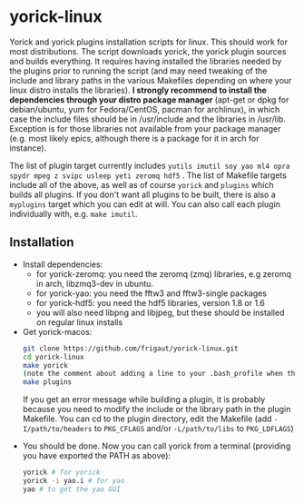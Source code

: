 # yorick-linux

Yorick and yorick plugins installation scripts for linux. This should work for most distributions. The script downloads yorick, the yorick plugin sources and builds everything. It requires having installed the libraries needed by the plugins prior to running the script (and may need tweaking of the include and library paths in the various Makefiles depending on where your linux distro installs the libraries). **I strongly recommend to install the dependencies through your distro package manager** (apt-get or dpkg for debian/ubuntu, yum for Fedora/CentOS, pacman for archlinux), in which case the include files should be in /usr/include and the libraries in /usr/lib. Exception is for those libraries not available from your package manager (e.g. most likely epics, although there is a package for it in arch for instance).

The list of plugin target currently includes `yutils imutil soy yao ml4 opra spydr mpeg z svipc usleep yeti zeromq hdf5` . The list of Makefile targets include all of the above, as well as of course `yorick` and `plugins` which builds all plugins. If you don't want all plugins to be built, there is also a `myplugins` target which you can edit at will. You can also call each plugin individually with, e.g. `make imutil`.

## Installation

- Install dependencies:
  - for yorick-zeromq: you need the zeromq (zmq) libraries, e.g zeromq in arch, libzmq3-dev in ubuntu.
  - for yorick-yao: you need the fftw3 and fftw3-single packages
  - for yorick-hdf5: you need the hdf5 libraries, version 1.8 or 1.6
  - you will also need libpng and libjpeg, but these should be installed on regular linux installs
- Get yorick-macos:
  ```bash
  git clone https://github.com/frigaut/yorick-linux.git
  cd yorick-linux
  make yorick
  (note the comment about adding a line to your .bash_profile when this command is done)
  make plugins
  ```
  If you get an error message while building a plugin, it is probably because you need to modify the include or the library path in the plugin Makefile. You can cd to the plugin directory, edit the Makefile (add `-I/path/to/headers` to `PKG_CFLAGS` and/or `-L/path/to/libs` to `PKG_LDFLAGS`)
* You should be done. Now you can call yorick from a terminal (providing you have exported the PATH as above):
  ```bash
  yorick # for yorick
  yorick -i yao.i # for yao
  yao # to get the yao GUI
  ```
